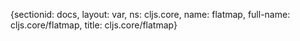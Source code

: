 {sectionid: docs, layout: var, ns: cljs.core, name: flatmap, full-name: cljs.core/flatmap,
  title: cljs.core/flatmap}
